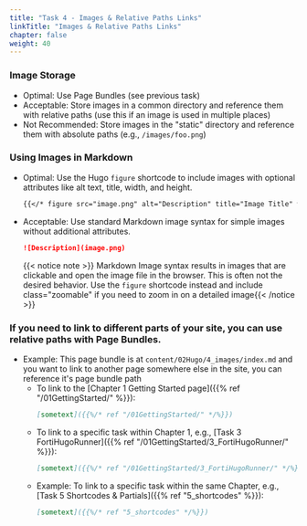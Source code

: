 ```yaml
---
title: "Task 4 - Images & Relative Paths Links"
linkTitle: "Images & Relative Paths Links"
chapter: false
weight: 40
---
```


### Image Storage

- Optimal: Use Page Bundles (see previous task)
- Acceptable: Store images in a common directory and reference them with relative paths (use this if an image is used in multiple places)
- Not Recommended: Store images in the "static" directory and reference them with absolute paths (e.g., `/images/foo.png`)

### Using Images in Markdown
- Optimal: Use the Hugo `figure` shortcode to include images with optional attributes like alt text, title, width, and height.
  ```markdown
  {{</* figure src="image.png" alt="Description" title="Image Title" width="600" height="400" class="zoomable"*/>}}
  ```
- Acceptable: Use standard Markdown image syntax for simple images without additional attributes.
  ```markdown
  ![Description](image.png)
  ```
  {{< notice note >}} Markdown Image syntax results in images that are clickable and open the image file in the browser.  This is often not the desired behavior.  Use the `figure` shortcode instead and include class="zoomable" if you need to zoom in on a detailed image{{< /notice >}}


### If you need to link to different parts of your site, you can use relative paths with Page Bundles.

- Example: This page bundle is at `content/02Hugo/4_images/index.md` and you want to link to another page somewhere else in the site, you can reference it's page bundle path
  - To link to the [Chapter 1 Getting Started page]({{% ref "/01GettingStarted/" %}}): 
    ```markdown
    [sometext]({{%/* ref "/01GettingStarted/" */%}})
    ```
  - To link to a specific task within Chapter 1, e.g., [Task 3 FortiHugoRunner]({{% ref "/01GettingStarted/3_FortiHugoRunner/" %}}):
    ```markdown
    [sometext]({{%/* ref "/01GettingStarted/3_FortiHugoRunner/" */%}})
    ```
  - Example: To link to a specific task within the same Chapter, e.g., [Task 5 Shortcodes & Partials]({{% ref "5_shortcodes" %}}):
    ```markdown
    [sometext]({{%/* ref "5_shortcodes" */%}})